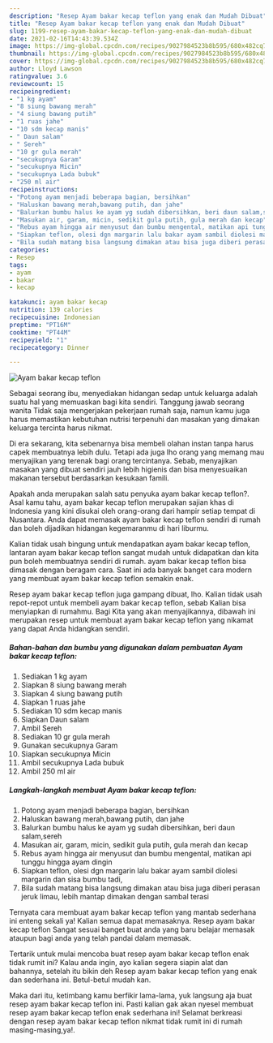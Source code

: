 ```yaml
---
description: "Resep Ayam bakar kecap teflon yang enak dan Mudah Dibuat"
title: "Resep Ayam bakar kecap teflon yang enak dan Mudah Dibuat"
slug: 1199-resep-ayam-bakar-kecap-teflon-yang-enak-dan-mudah-dibuat
date: 2021-02-16T14:43:39.534Z
image: https://img-global.cpcdn.com/recipes/9027984523b8b595/680x482cq70/ayam-bakar-kecap-teflon-foto-resep-utama.jpg
thumbnail: https://img-global.cpcdn.com/recipes/9027984523b8b595/680x482cq70/ayam-bakar-kecap-teflon-foto-resep-utama.jpg
cover: https://img-global.cpcdn.com/recipes/9027984523b8b595/680x482cq70/ayam-bakar-kecap-teflon-foto-resep-utama.jpg
author: Lloyd Lawson
ratingvalue: 3.6
reviewcount: 15
recipeingredient:
- "1 kg ayam"
- "8 siung bawang merah"
- "4 siung bawang putih"
- "1 ruas jahe"
- "10 sdm kecap manis"
- " Daun salam"
- " Sereh"
- "10 gr gula merah"
- "secukupnya Garam"
- "secukupnya Micin"
- "secukupnya Lada bubuk"
- "250 ml air"
recipeinstructions:
- "Potong ayam menjadi beberapa bagian, bersihkan"
- "Haluskan bawang merah,bawang putih, dan jahe"
- "Balurkan bumbu halus ke ayam yg sudah dibersihkan, beri daun salam,sereh"
- "Masukan air, garam, micin, sedikit gula putih, gula merah dan kecap"
- "Rebus ayam hingga air menyusut dan bumbu mengental, matikan api tunggu hingga ayam dingin"
- "Siapkan teflon, olesi dgn margarin lalu bakar ayam sambil diolesi margarin dan sisa bumbu tadi,"
- "Bila sudah matang bisa langsung dimakan atau bisa juga diberi perasan jeruk limau, lebih mantap dimakan dengan sambal terasi"
categories:
- Resep
tags:
- ayam
- bakar
- kecap

katakunci: ayam bakar kecap 
nutrition: 139 calories
recipecuisine: Indonesian
preptime: "PT16M"
cooktime: "PT44M"
recipeyield: "1"
recipecategory: Dinner

---
```



![Ayam bakar kecap teflon](https://img-global.cpcdn.com/recipes/9027984523b8b595/680x482cq70/ayam-bakar-kecap-teflon-foto-resep-utama.jpg)

Sebagai seorang ibu, menyediakan hidangan sedap untuk keluarga adalah suatu hal yang memuaskan bagi kita sendiri. Tanggung jawab seorang  wanita Tidak saja mengerjakan pekerjaan rumah saja, namun kamu juga harus memastikan kebutuhan nutrisi terpenuhi dan masakan yang dimakan keluarga tercinta harus nikmat.

Di era  sekarang, kita sebenarnya bisa membeli olahan instan tanpa harus capek membuatnya lebih dulu. Tetapi ada juga lho orang yang memang mau menyajikan yang terenak bagi orang tercintanya. Sebab, menyajikan masakan yang dibuat sendiri jauh lebih higienis dan bisa menyesuaikan makanan tersebut berdasarkan kesukaan famili. 



Apakah anda merupakan salah satu penyuka ayam bakar kecap teflon?. Asal kamu tahu, ayam bakar kecap teflon merupakan sajian khas di Indonesia yang kini disukai oleh orang-orang dari hampir setiap tempat di Nusantara. Anda dapat memasak ayam bakar kecap teflon sendiri di rumah dan boleh dijadikan hidangan kegemaranmu di hari liburmu.

Kalian tidak usah bingung untuk mendapatkan ayam bakar kecap teflon, lantaran ayam bakar kecap teflon sangat mudah untuk didapatkan dan kita pun boleh membuatnya sendiri di rumah. ayam bakar kecap teflon bisa dimasak dengan beragam cara. Saat ini ada banyak banget cara modern yang membuat ayam bakar kecap teflon semakin enak.

Resep ayam bakar kecap teflon juga gampang dibuat, lho. Kalian tidak usah repot-repot untuk membeli ayam bakar kecap teflon, sebab Kalian bisa menyiapkan di rumahmu. Bagi Kita yang akan menyajikannya, dibawah ini merupakan resep untuk membuat ayam bakar kecap teflon yang nikamat yang dapat Anda hidangkan sendiri.

<!--inarticleads1-->

##### Bahan-bahan dan bumbu yang digunakan dalam pembuatan Ayam bakar kecap teflon:

1. Sediakan 1 kg ayam
1. Siapkan 8 siung bawang merah
1. Siapkan 4 siung bawang putih
1. Siapkan 1 ruas jahe
1. Sediakan 10 sdm kecap manis
1. Siapkan  Daun salam
1. Ambil  Sereh
1. Sediakan 10 gr gula merah
1. Gunakan secukupnya Garam
1. Siapkan secukupnya Micin
1. Ambil secukupnya Lada bubuk
1. Ambil 250 ml air




<!--inarticleads2-->

##### Langkah-langkah membuat Ayam bakar kecap teflon:

1. Potong ayam menjadi beberapa bagian, bersihkan
1. Haluskan bawang merah,bawang putih, dan jahe
1. Balurkan bumbu halus ke ayam yg sudah dibersihkan, beri daun salam,sereh
1. Masukan air, garam, micin, sedikit gula putih, gula merah dan kecap
1. Rebus ayam hingga air menyusut dan bumbu mengental, matikan api tunggu hingga ayam dingin
1. Siapkan teflon, olesi dgn margarin lalu bakar ayam sambil diolesi margarin dan sisa bumbu tadi,
1. Bila sudah matang bisa langsung dimakan atau bisa juga diberi perasan jeruk limau, lebih mantap dimakan dengan sambal terasi




Ternyata cara membuat ayam bakar kecap teflon yang mantab sederhana ini enteng sekali ya! Kalian semua dapat memasaknya. Resep ayam bakar kecap teflon Sangat sesuai banget buat anda yang baru belajar memasak ataupun bagi anda yang telah pandai dalam memasak.

Tertarik untuk mulai mencoba buat resep ayam bakar kecap teflon enak tidak rumit ini? Kalau anda ingin, ayo kalian segera siapin alat dan bahannya, setelah itu bikin deh Resep ayam bakar kecap teflon yang enak dan sederhana ini. Betul-betul mudah kan. 

Maka dari itu, ketimbang kamu berfikir lama-lama, yuk langsung aja buat resep ayam bakar kecap teflon ini. Pasti kalian gak akan nyesel membuat resep ayam bakar kecap teflon enak sederhana ini! Selamat berkreasi dengan resep ayam bakar kecap teflon nikmat tidak rumit ini di rumah masing-masing,ya!.


